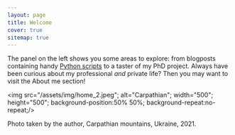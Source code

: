 ```yaml
---
layout: page
title: Welcome
cover: true
sitemap: true
---
```


The panel on the left shows you some areas to explore: from blogposts containing handy [Python scripts](https://renswilderom.github.io/blog/python/) to a taster of my PhD project. Always have been curious about my professional _and_ private life? Then you may want to visit the About me section!


<!-- ![home](/assets/img/home_2.jpeg) -->
<img src="/assets/img/home_2.jpeg"; alt="Carpathian"; width="500"; height="500"; background-position:50% 50%; background-repeat:no-repeat;/>

<!-- <img src="/assets/img/home_2.jpeg" alt="Carpathian" width="500" height="500" background-position:50% 50% background-repeat:no-repeat/> -->

Photo taken by the author, Carpathian mountains, Ukraine, 2021.
